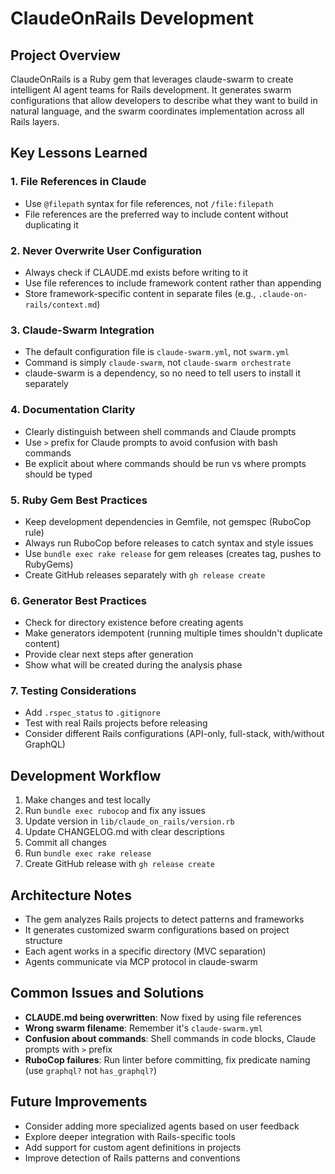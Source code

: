 # ClaudeOnRails Development

## Project Overview

ClaudeOnRails is a Ruby gem that leverages claude-swarm to create intelligent AI agent teams for Rails development. It generates swarm configurations that allow developers to describe what they want to build in natural language, and the swarm coordinates implementation across all Rails layers.

## Key Lessons Learned

### 1. File References in Claude
- Use `@filepath` syntax for file references, not `/file:filepath`
- File references are the preferred way to include content without duplicating it

### 2. Never Overwrite User Configuration
- Always check if CLAUDE.md exists before writing to it
- Use file references to include framework content rather than appending
- Store framework-specific content in separate files (e.g., `.claude-on-rails/context.md`)

### 3. Claude-Swarm Integration
- The default configuration file is `claude-swarm.yml`, not `swarm.yml`
- Command is simply `claude-swarm`, not `claude-swarm orchestrate`
- claude-swarm is a dependency, so no need to tell users to install it separately

### 4. Documentation Clarity
- Clearly distinguish between shell commands and Claude prompts
- Use `>` prefix for Claude prompts to avoid confusion with bash commands
- Be explicit about where commands should be run vs where prompts should be typed

### 5. Ruby Gem Best Practices
- Keep development dependencies in Gemfile, not gemspec (RuboCop rule)
- Always run RuboCop before releases to catch syntax and style issues
- Use `bundle exec rake release` for gem releases (creates tag, pushes to RubyGems)
- Create GitHub releases separately with `gh release create`

### 6. Generator Best Practices
- Check for directory existence before creating agents
- Make generators idempotent (running multiple times shouldn't duplicate content)
- Provide clear next steps after generation
- Show what will be created during the analysis phase

### 7. Testing Considerations
- Add `.rspec_status` to `.gitignore`
- Test with real Rails projects before releasing
- Consider different Rails configurations (API-only, full-stack, with/without GraphQL)

## Development Workflow

1. Make changes and test locally
2. Run `bundle exec rubocop` and fix any issues
3. Update version in `lib/claude_on_rails/version.rb`
4. Update CHANGELOG.md with clear descriptions
5. Commit all changes
6. Run `bundle exec rake release`
7. Create GitHub release with `gh release create`

## Architecture Notes

- The gem analyzes Rails projects to detect patterns and frameworks
- It generates customized swarm configurations based on project structure
- Each agent works in a specific directory (MVC separation)
- Agents communicate via MCP protocol in claude-swarm

## Common Issues and Solutions

- **CLAUDE.md being overwritten**: Now fixed by using file references
- **Wrong swarm filename**: Remember it's `claude-swarm.yml`
- **Confusion about commands**: Shell commands in code blocks, Claude prompts with `>` prefix
- **RuboCop failures**: Run linter before committing, fix predicate naming (use `graphql?` not `has_graphql?`)

## Future Improvements

- Consider adding more specialized agents based on user feedback
- Explore deeper integration with Rails-specific tools
- Add support for custom agent definitions in projects
- Improve detection of Rails patterns and conventions